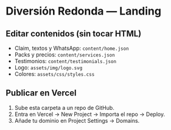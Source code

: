 # Diversión Redonda — Landing
## Editar contenidos (sin tocar HTML)
- Claim, textos y WhatsApp: `content/home.json`
- Packs y precios: `content/services.json`
- Testimonios: `content/testimonials.json`
- Logo: `assets/img/logo.svg`
- Colores: `assets/css/styles.css`
## Publicar en Vercel
1. Sube esta carpeta a un repo de GitHub.
2. Entra en Vercel → New Project → Importa el repo → Deploy.
3. Añade tu dominio en Project Settings → Domains.
